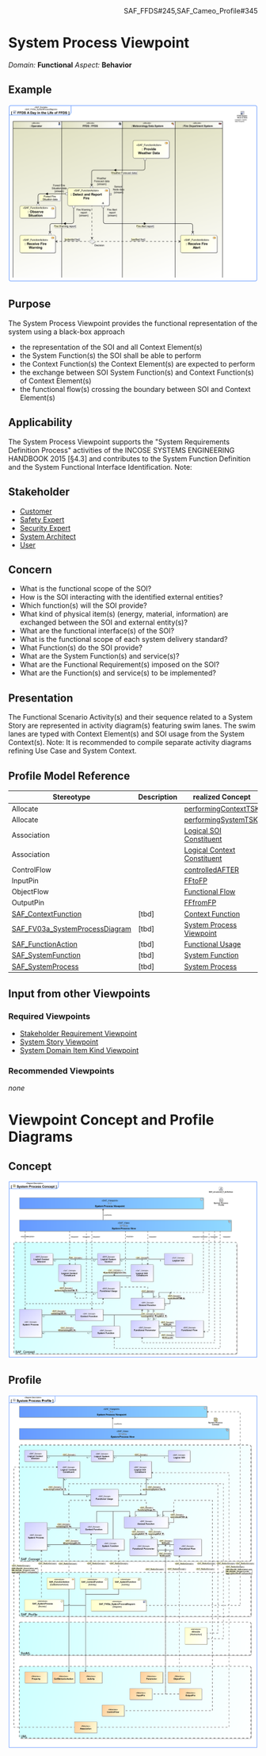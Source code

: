 <div align="right">SAF_FFDS#245,SAF_Cameo_Profile#345</div>

# System Process Viewpoint
*Domain:* **Functional** *Aspect:* **Behavior**
## Example
![FFDS A Day in the Life of FFDS](../diagrams/FFDS-A-Day-in-the-Life-of-FFDS.svg)
## Purpose
The System Process Viewpoint provides the functional representation of the system using a black-box approach
* the representation of the SOI and all Context Element(s)
* the System Function(s) the SOI shall be able to perform
* the Context Function(s) the Context Element(s) are expected to perform
* the exchange between SOI System Function(s) and Context Function(s) of Context Element(s)
* the functional flow(s) crossing the boundary between SOI and Context Element(s)

## Applicability
The System Process Viewpoint supports the "System Requirements Definition Process" activities of the INCOSE SYSTEMS ENGINEERING HANDBOOK 2015 [§4.3] and contributes to the System Function Definition and the System Functional Interface Identification.
Note:
## Stakeholder
* [Customer](../stakeholders.md#Customer)
* [Safety Expert](../stakeholders.md#Safety-Expert)
* [Security Expert](../stakeholders.md#Security-Expert)
* [System Architect](../stakeholders.md#System-Architect)
* [User](../stakeholders.md#User)
## Concern
* What is the functional scope of the SOI?
* How is the SOI interacting with the identified external entities?
* Which function(s) will the SOI provide?
* What kind of physical item(s) (energy, material, information) are exchanged between the SOI and external entity(s)?
* What are the functional interface(s) of the SOI?
* What is the functional scope of each system delivery standard?
* What Function(s) do the SOI provide?
* What are the System Function(s) and service(s)?
* What are the Functional Requirement(s) imposed on the SOI?
* What are the Function(s) and service(s) to be implemented?
## Presentation
The Functional Scenario Activity(s) and their sequence related to a System Story are represented in activity diagram(s) featuring swim lanes. The swim lanes are typed with Context Element(s) and SOI usage from the System Context(s). 
Note: It is recommended to compile separate activity diagrams refining Use Case and System Context.

## Profile Model Reference
|Stereotype | Description|realized Concept
|---|---|---|
|Allocate||[performingContextTSK](../concepts.md#performingContextTSK)|
|Allocate||[performingSystemTSK](../concepts.md#performingSystemTSK)|
|Association||[Logical SOI Constituent](../concepts.md#Logical-SOI-Constituent)|
|Association||[Logical Context Constituent](../concepts.md#Logical-Context-Constituent)|
|ControlFlow||[controlledAFTER](../concepts.md#controlledAFTER)|
|InputPin||[FFtoFP](../concepts.md#FFtoFP)|
|ObjectFlow||[Functional Flow](../concepts.md#Functional-Flow)|
|OutputPin||[FFfromFP](../concepts.md#FFfromFP)|
|[SAF_ContextFunction](../stereotypes.md#SAF_ContextFunction)|[tbd]|[Context Function](../concepts.md#Context-Function)|
|[SAF_FV03a_SystemProcessDiagram](../stereotypes.md#SAF_FV03a_SystemProcessDiagram)|[tbd]|[System Process Viewpoint](../concepts.md#System-Process-Viewpoint)|
|[SAF_FunctionAction](../stereotypes.md#SAF_FunctionAction)|[tbd]|[Functional Usage](../concepts.md#Functional-Usage)|
|[SAF_SystemFunction](../stereotypes.md#SAF_SystemFunction)|[tbd]|[System Function](../concepts.md#System-Function)|
|[SAF_SystemProcess](../stereotypes.md#SAF_SystemProcess)|[tbd]|[System Process](../concepts.md#System-Process)|
## Input from other Viewpoints
### Required Viewpoints
* [Stakeholder Requirement Viewpoint](Stakeholder-Requirement-Viewpoint.md)
* [System Story Viewpoint](System-Story-Viewpoint.md)
* [System Domain Item Kind Viewpoint](System-Domain-Item-Kind-Viewpoint.md)
### Recommended Viewpoints
*none*
# Viewpoint Concept and Profile Diagrams
## Concept
![System Process Concept](System-Process-Concept.svg)
## Profile
![System Process Profile](System-Process-Profile.svg)
